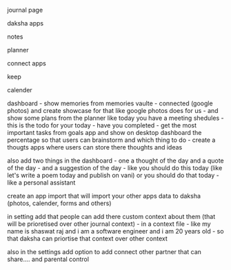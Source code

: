 





journal page



daksha apps





notes



planner



connect apps





keep



calender



dashboard - show memories from memories vaulte - connected (google photos) and create showcase for that like google photos does for us - and show some plans from the planner like today you have a meeting shedules - this is the todo for your today - have you completed - get the most important tasks from goals app and show on desktop dashboard the percentage so that users can brainstorm and which thing to do - create a thougts apps where users can store there thoughts and ideas

also add two things in the dashboard - one a thought of the day and a quote of the day - and a suggestion of the day - like you should do this today (like let's write a poem today and publish on vani) or you should do that today - like a personal assistant


create an app import that will import your other apps data to daksha (photos, calender, forms and others)








in setting add that people can add there custom context about them (that will be prioretised over other journal context) - in a context file - like my name is shaswat raj and i am a software engineer and i am 20 years old - so that daksha can priortise that context over other context

also in the settings add option to add connect other partner that can share.... and parental control




